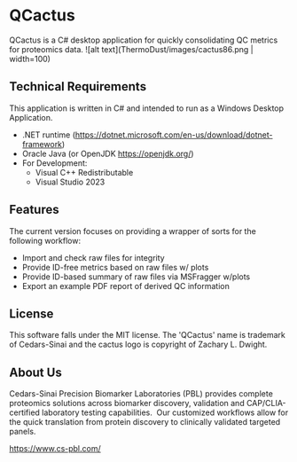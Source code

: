 # QCactus
QCactus is a C# desktop application for quickly consolidating QC metrics for proteomics data.
![alt text](ThermoDust/images/cactus86.png  | width=100)
## Technical Requirements
This application is written in C# and intended to run as a Windows Desktop Application.
- .NET runtime (https://dotnet.microsoft.com/en-us/download/dotnet-framework)
- Oracle Java (or OpenJDK https://openjdk.org/)
- For Development:
  - Visual C++ Redistributable
  - Visual Studio 2023
 
## Features
The current version focuses on providing a wrapper of sorts for the following workflow:
- Import and check raw files for integrity
- Provide ID-free metrics based on raw files w/ plots
- Provide ID-based summary of raw files via MSFragger w/plots
- Export an example PDF report of derived QC information

## License
This software falls under the MIT license.  The 'QCactus' name is trademark of Cedars-Sinai and the cactus logo is copyright of Zachary L. Dwight.

## About Us
Cedars-Sinai Precision Biomarker Laboratories (PBL) provides complete proteomics solutions across biomarker discovery, validation and CAP/CLIA-certified laboratory testing capabilities.  Our customized workflows allow for the quick translation from protein discovery to clinically validated targeted panels.

https://www.cs-pbl.com/



